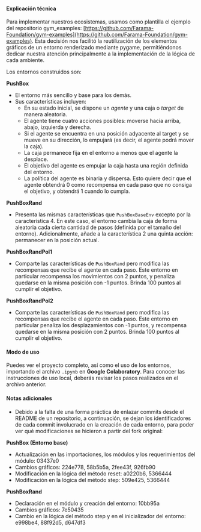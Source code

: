 #### Explicación técnica

Para implementar nuestros ecosistemas, usamos como plantilla el ejemplo del repositorio gym_examples: [https://github.com/Farama-Foundation/gym-examples](https://github.com/Farama-Foundation/gym-examples). Esta decisión nos facilitó la reutilización de los elementos gráficos de un entorno renderizado mediante pygame, permitiéndonos dedicar nuestra atención principalmente a la implementación de la lógica de cada ambiente.

Los entornos construidos son:

**PushBox**

- El entorno más sencillo y base para los demás.
- Sus características incluyen:
  - En su estado inicial, se dispone un *agente* y una caja o *target* de manera aleatoria.
  - El agente tiene cuatro acciones posibles: moverse hacia arriba, abajo, izquierda y derecha.
  - Si el agente se encuentra en una posición adyacente al target y se mueve en su dirección, lo empujará (es decir, el agente podrá mover la caja).
  - La caja permanece fija en el entorno a menos que el agente la desplace.
  - El objetivo del agente es empujar la caja hasta una región definida del entorno.
  - La política del agente es binaria y dispersa. Esto quiere decir que el agente obtendrá 0 como recompensa en cada paso que no consiga el objetivo, y obtendrá 1 cuando lo cumpla.

**PushBoxRand**

- Presenta las mismas características que `PushBoxBaseEnv` excepto por la característica 4. En este caso, el entorno cambia la caja de forma aleatoria cada cierta cantidad de pasos (definida por el tamaño del entorno). Adicionalmente, añade a la característica 2 una quinta acción: permanecer en la posición actual.

**PushBoxRandPol1**

- Comparte las características de `PushBoxRand` pero modifica las recompensas que recibe el agente en cada paso. Este entorno en particular recompensa los movimientos con 2 puntos, y penaliza quedarse en la misma posición con -1 puntos. Brinda 100 puntos al cumplir el objetivo.

**PushBoxRandPol2**

- Comparte las características de `PushBoxRand` pero modifica las recompensas que recibe el agente en cada paso. Este entorno en particular penaliza los desplazamientos con -1 puntos, y recompensa quedarse en la misma posición con 2 puntos. Brinda 100 puntos al cumplir el objetivo.

#### Modo de uso

Puedes ver el proyecto completo, así como el uso de los entornos, importando el archivo `.ipynb` en **Google Colaboratory**. Para conocer las instrucciones de uso local, deberás revisar los pasos realizados en el archivo anterior.

#### Notas adicionales

- Debido a la falta de una forma práctica de enlazar commits desde el README de un repositorio, a continuación, se dejan los identificadores de cada commit involucrado en la creación de cada entorno, para poder ver qué modificaciones se hicieron a partir del fork original:

**PushBox (Entorno base)**

- Actualización en las importaciones, los módulos y los requerimientos del módulo: 03437e0
- Cambios gráficos: 224e778, 58b5b5a, 2fee43f, 926fb90
- Modificación en la lógica del método reset: a0220b6, 5366444
- Modificación en la lógica del método step: 509e425, 5366444

**PushBoxRand**

- Declaración en el módulo y creación del entorno: 10bb95a
- Cambios gráficos: 7e50435
- Cambio en la lógica del método step y en el inicializador del entorno: e998be4, 88f92d5, d647df3
